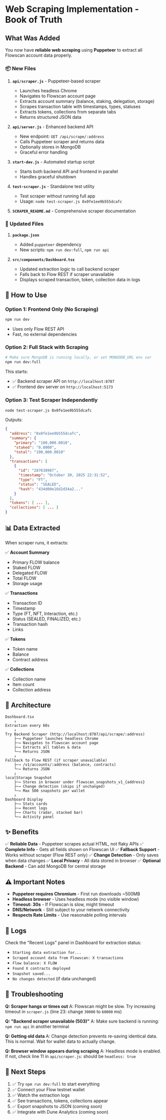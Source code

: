# Web Scraping Implementation - Book of Truth

## What Was Added

You now have **reliable web scraping** using **Puppeteer** to extract all Flowscan account data properly.

### 📦 New Files

1. **`api/scraper.js`** - Puppeteer-based scraper
   - Launches headless Chrome
   - Navigates to Flowscan account page
   - Extracts account summary (balance, staking, delegation, storage)
   - Scrapes transaction table with timestamps, types, statuses
   - Extracts tokens, collections from separate tabs
   - Returns structured JSON data

2. **`api/server.js`** - Enhanced backend API
   - New endpoint: `GET /api/scrape/:address`
   - Calls Puppeteer scraper and returns data
   - Optionally stores in MongoDB
   - Graceful error handling

3. **`start-dev.js`** - Automated startup script
   - Starts both backend API and frontend in parallel
   - Handles graceful shutdown

4. **`test-scraper.js`** - Standalone test utility
   - Test scraper without running full app
   - Usage: `node test-scraper.js 0x0fe1ee9b555dcafc`

5. **`SCRAPER_README.md`** - Comprehensive scraper documentation

### 🔄 Updated Files

1. **`package.json`**
   - Added `puppeteer` dependency
   - New scripts: `npm run dev:full`, `npm run api`

2. **`src/components/Dashboard.tsx`**
   - Updated extraction logic to call backend scraper
   - Falls back to Flow REST if scraper unavailable
   - Displays scraped transaction, token, collection data in logs

## 🚀 How to Use

### Option 1: Frontend Only (No Scraping)
```bash
npm run dev
```
- Uses only Flow REST API
- Fast, no external dependencies

### Option 2: Full Stack with Scraping
```bash
# Make sure MongoDB is running locally, or set MONGODB_URL env var
npm run dev:full
```

This starts:
- ✅ Backend scraper API on `http://localhost:8787`
- ✅ Frontend dev server on `http://localhost:5173`

### Option 3: Test Scraper Independently
```bash
node test-scraper.js 0x0fe1ee9b555dcafc
```

Outputs:
```json
{
  "address": "0x0fe1ee9b555dcafc",
  "summary": {
    "primary": "100,000.0010",
    "staked": "0.0000",
    "total": "100,000.0010"
  },
  "transactions": [
    {
      "id": "287638987",
      "timestamp": "October 30, 2025 22:31:52",
      "type": "FT",
      "status": "SEALED",
      "hash": "434d00e16d2d34a2..."
    }
  ],
  "tokens": [ ... ],
  "collections": [ ... ]
}
```

## 📊 Data Extracted

When scraper runs, it extracts:

✅ **Account Summary**
- Primary FLOW balance
- Staked FLOW
- Delegated FLOW
- Total FLOW
- Storage usage

✅ **Transactions**
- Transaction ID
- Timestamp
- Type (FT, NFT, Interaction, etc.)
- Status (SEALED, FINALIZED, etc.)
- Transaction hash
- Links

✅ **Tokens**
- Token name
- Balance
- Contract address

✅ **Collections**
- Collection name
- Item count
- Collection address

## 🔧 Architecture

```
Dashboard.tsx
    ↓
Extraction every 60s
    ↓
Try Backend Scraper (http://localhost:8787/api/scrape/:address)
    ├─→ Puppeteer launches headless Chrome
    ├─→ Navigates to Flowscan account page
    ├─→ Extracts all tables & data
    └─→ Returns JSON
    ↓
Fallback to Flow REST (if scraper unavailable)
    ├─→ /v1/accounts/:address (balance, contracts)
    └─→ Returns JSON
    ↓
localStorage Snapshot
    ├─→ Stores in browser under flowscan_snapshots_v1_{address}
    ├─→ Change detection (skips if unchanged)
    └─→ Max 500 snapshots per wallet
    ↓
Dashboard Display
    ├─→ Stats cards
    ├─→ Recent logs
    ├─→ Charts (radar, stacked bar)
    └─→ Activity panel
```

## ✨ Benefits

✅ **Reliable Data** - Puppeteer scrapes actual HTML, not flaky APIs
✅ **Complete Info** - Gets all fields shown on Flowscan UI
✅ **Fallback Support** - Works without scraper (Flow REST only)
✅ **Change Detection** - Only saves when data changes
✅ **Local Privacy** - All data stored in browser
✅ **Optional Backend** - Can add MongoDB for central storage

## ⚠️ Important Notes

- **Puppeteer requires Chromium** - First run downloads ~500MB
- **Headless browser** - Uses headless mode (no visible window)
- **Timeout: 30s** - If Flowscan is slow, might timeout
- **DNS/Network** - Still subject to your network connectivity
- **Respects Rate Limits** - Use reasonable polling intervals

## 📝 Logs

Check the "Recent Logs" panel in Dashboard for extraction status:
- `Starting data extraction for...`
- `Scraped account data from Flowscan: X transactions`
- `Flow balance: X FLOW`
- `Found X contracts deployed`
- `Snapshot saved...`
- `No changes detected` (if data unchanged)

## 🐛 Troubleshooting

**Q: Scraper hangs or times out**
A: Flowscan might be slow. Try increasing timeout in `scraper.js` (line 23: change `30000` to `60000` ms)

**Q: "Backend scraper unavailable (503)"**
A: Make sure backend is running: `npm run api` in another terminal

**Q: Getting old data**
A: Change detection prevents re-saving identical data. This is normal. Wait for wallet data to actually change.

**Q: Browser window appears during scraping**
A: Headless mode is enabled. If not, check line 11 in `api/scraper.js`: should be `headless: true`

## 🎯 Next Steps

1. ✅ Try `npm run dev:full` to start everything
2. ✅ Connect your Flow testnet wallet
3. ✅ Watch the extraction logs
4. ✅ See transactions, tokens, collections appear
5. ✅ Export snapshots to JSON (coming soon)
6. ✅ Integrate with Dune Analytics (coming soon)
